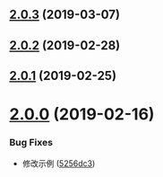 <a name="2.0.3"></a>
## [2.0.3](https://github.com/tinper-bee/bee-calendar/compare/v2.0.2...v2.0.3) (2019-03-07)



<a name="2.0.2"></a>
## [2.0.2](https://github.com/tinper-bee/bee-calendar/compare/v2.0.1...v2.0.2) (2019-02-28)



<a name="2.0.1"></a>
## [2.0.1](https://github.com/tinper-bee/bee-calendar/compare/v2.0.0...v2.0.1) (2019-02-25)



<a name="2.0.0"></a>
# [2.0.0](https://github.com/tinper-bee/bee-calendar/compare/5256dc3...v2.0.0) (2019-02-16)


### Bug Fixes

* 修改示例 ([5256dc3](https://github.com/tinper-bee/bee-calendar/commit/5256dc3))



